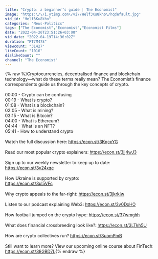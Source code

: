 ```yaml
---
title: "Crypto: a beginner’s guide | The Economist"
image: "https:\/\/i.ytimg.com\/vi\/Helf3Ku8kho\/hqdefault.jpg"
vid_id: "Helf3Ku8kho"
categories: "News-Politics"
tags: ["The Economist","Economist","Economist Films"]
date: "2022-04-20T23:51:26+03:00"
vid_date: "2022-04-19T14:30:02Z"
duration: "PT7M47S"
viewcount: "31427"
likeCount: "1010"
dislikeCount: ""
channel: "The Economist"
---
```

{% raw %}Cryptocurrencies, decentralised finance and blockchain technology—what do these terms really mean? The Economist’s finance correspondents guide us through the key concepts of crypto.<br /><br />00:00 - Crypto can be confusing<br />00:19 - What is crypto? <br />01:08 - What is a blockchain?<br />02:05 - What is mining?<br />03:15 - What is Bitcoin?<br />04:00 - What is Ethereum? <br />04:44 - What is an NFT?<br />05:41 - How to understand crypto<br /><br />Watch the full discussion here: <a rel="nofollow" target="blank" href="https://econ.st/3KqcxYG">https://econ.st/3KqcxYG</a> <br /><br />Read our most popular crypto explainers: <a rel="nofollow" target="blank" href="https://econ.st/3jj4wJ3">https://econ.st/3jj4wJ3</a> <br /><br />Sign up to our weekly newsletter to keep up to date: <a rel="nofollow" target="blank" href="https://econ.st/3v24xqc">https://econ.st/3v24xqc</a> <br /><br />How Ukraine is supported by crypto:<br /><a rel="nofollow" target="blank" href="https://econ.st/3ul5VFc">https://econ.st/3ul5VFc</a> <br /><br />Why crypto appeals to the far-right: <a rel="nofollow" target="blank" href="https://econ.st/3jkrkIw">https://econ.st/3jkrkIw</a> <br /><br />Listen to our podcast explaining Web3: <a rel="nofollow" target="blank" href="https://econ.st/3v0DxHO">https://econ.st/3v0DxHO</a> <br /><br />How football jumped on the crypto hype: <a rel="nofollow" target="blank" href="https://econ.st/37wmghh">https://econ.st/37wmghh</a> <br /> <br />What does financial crossbreeding look like?: <a rel="nofollow" target="blank" href="https://econ.st/3LTkh5U">https://econ.st/3LTkh5U</a> <br /><br />How are crypto collectives run? <a rel="nofollow" target="blank" href="https://econ.st/3uomPmB">https://econ.st/3uomPmB</a> <br /><br />Still want to learn more? View our upcoming online course about FinTech: <a rel="nofollow" target="blank" href="https://econ.st/38GBD7L">https://econ.st/38GBD7L</a>{% endraw %}
